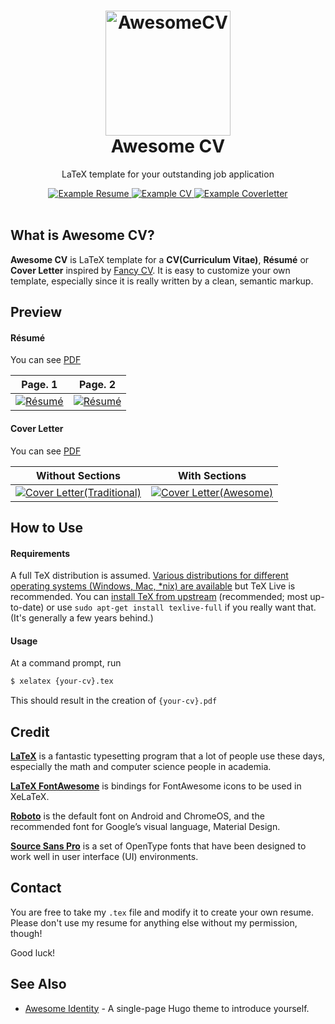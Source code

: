 <h1 align="center">
  <a href="https://github.com/posquit0/Awesome-CV" title="AwesomeCV Documentation">
    <img alt="AwesomeCV" src="https://github.com/posquit0/Awesome-CV/raw/master/icon.png" width="200px" height="200px" />
  </a>
  <br />
  Awesome CV
</h1>

<p align="center">
  LaTeX template for your outstanding job application
</p>

<div align="center">
  <a href="https://github.com/zqqiang/Awesome-CV/blob/master/data-analyst.pdf">
    <img alt="Example Resume" src="https://img.shields.io/badge/resume-pdf-green.svg" />
  </a>
  <a href="https://github.com/zqqiang/Awesome-CV/blob/master/cv.pdf">
    <img alt="Example CV" src="https://img.shields.io/badge/cv-pdf-green.svg" />
  </a>
  <a href="https://github.com/zqqiang/Awesome-CV/blob/master/coverletter.pdf">
    <img alt="Example Coverletter" src="https://img.shields.io/badge/coverletter-pdf-green.svg" />
  </a>
</div>

<br />

## What is Awesome CV?

**Awesome CV** is LaTeX template for a **CV(Curriculum Vitae)**, **Résumé** or **Cover Letter** inspired by [Fancy CV](https://www.sharelatex.com/templates/cv-or-resume/fancy-cv). It is easy to customize your own template, especially since it is really written by a clean, semantic markup.

## Preview

#### Résumé

You can see [PDF](https://github.com/zqqiang/Awesome-CV/blob/master/data-analyst.pdf)

|                                      Page. 1                                      |                                      Page. 2                                      |
| :-------------------------------------------------------------------------------: | :-------------------------------------------------------------------------------: |
| [![Résumé]()](https://github.com/zqqiang/Awesome-CV/blob/master/data-analyst.pdf) | [![Résumé]()](https://github.com/zqqiang/Awesome-CV/blob/master/data-analyst.pdf) |

#### Cover Letter

You can see [PDF](https://github.com/zqqiang/Awesome-CV/blob/master/coverletter.pdf)

|                                          Without Sections                                           |                                          With Sections                                          |
| :-------------------------------------------------------------------------------------------------: | :---------------------------------------------------------------------------------------------: |
| [![Cover Letter(Traditional)]()](https://github.com/zqqiang/Awesome-CV/blob/master/coverletter.pdf) | [![Cover Letter(Awesome)]()](https://github.com/zqqiang/Awesome-CV/blob/master/coverletter.pdf) |

## How to Use

#### Requirements

A full TeX distribution is assumed. [Various distributions for different operating systems (Windows, Mac, \*nix) are available](http://tex.stackexchange.com/q/55437) but TeX Live is recommended.
You can [install TeX from upstream](http://tex.stackexchange.com/q/1092) (recommended; most up-to-date) or use `sudo apt-get install texlive-full` if you really want that. (It's generally a few years behind.)

#### Usage

At a command prompt, run

```bash
$ xelatex {your-cv}.tex
```

This should result in the creation of `{your-cv}.pdf`

## Credit

[**LaTeX**](http://www.latex-project.org) is a fantastic typesetting program that a lot of people use these days, especially the math and computer science people in academia.

[**LaTeX FontAwesome**](https://github.com/furl/latex-fontawesome) is bindings for FontAwesome icons to be used in XeLaTeX.

[**Roboto**](https://github.com/google/roboto) is the default font on Android and ChromeOS, and the recommended font for Google’s visual language, Material Design.

[**Source Sans Pro**](https://github.com/adobe-fonts/source-sans-pro) is a set of OpenType fonts that have been designed to work well in user interface (UI) environments.

## Contact

You are free to take my `.tex` file and modify it to create your own resume. Please don't use my resume for anything else without my permission, though!

Good luck!

## See Also

- [Awesome Identity](https://github.com/posquit0/hugo-awesome-identity) - A single-page Hugo theme to introduce yourself.
